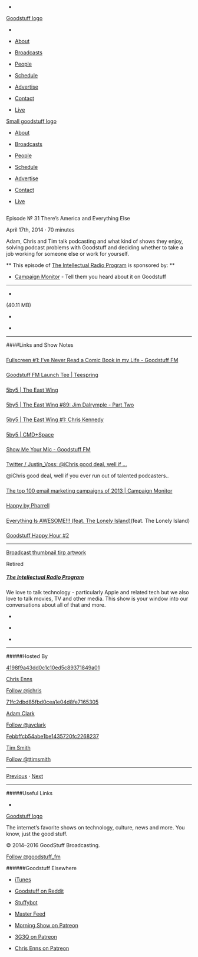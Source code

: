

-
[Goodstuff logo](http://www.goodstuff.fm/)[](/assets/goodstuff_logo-17c1fe6f378352de5d7345f76152130b.svg)

-


-  [About](/about)

-  [Broadcasts](/broadcasts)

-  [People](/people)

-  [Schedule](/schedule)

-  [Advertise](/advertise)

-  [Contact](/contact)

-  [Live](/live)


[Small goodstuff logo](http://www.goodstuff.fm/)[](/assets/small_goodstuff_logo-bf032e72b9ec41494f4d90905f1ad619.svg)


-  [About](/about)

-  [Broadcasts](/broadcasts)

-  [People](/people)

-  [Schedule](/schedule)

-  [Advertise](/advertise)

-  [Contact](/contact)

-  [Live](/live)


##
Episode № 31
There’s America and Everything Else


April 17th, 2014
·
70
minutes


Adam, Chris and Tim talk podcasting and what kind of shows they enjoy, solving podcast problems with Goodstuff and deciding whether to take a job working for someone else or work for yourself.


**
This episode of
[The Intellectual Radio Program](/tirp)
is sponsored by:
**


-  [Campaign Monitor](http://www.campaignmonitor.com/) - Tell them you heard about it on Goodstuff


------------------------------


-
[](https://goodstuffs3.s3.amazonaws.com/uploads/tirp-31.mp3)(40.11 MB)

-
[](http://twitter.com/intent/tweet?text=The%20Intellectual%20Radio%20Program%20%E2%84%96%2031%20on%20@goodstuff_fm%20-%20http://goodstuff.fm/tirp/31)

-
[](http://www.facebook.com/sharer/sharer.php?u=http://goodstuff.fm/tirp/31)


------------------------------


####Links and Show Notes

#####
[Fullscreen #1: I’ve Never Read a Comic Book in my Life - Goodstuff FM](http://goodstuff.fm/fullscreen/1)


#####
[Goodstuff FM Launch Tee | Teespring](http://teespring.com/goodstuff_fm)


#####
[5by5 | The East Wing](http://5by5.tv/eastwing)


#####
[5by5 | The East Wing #89: Jim Dalrymple - Part Two](http://5by5.tv/eastwing/89)


#####
[5by5 | The East Wing #1: Chris Kennedy](http://5by5.tv/eastwing/1)


#####
[5by5 | CMD+Space](http://5by5.tv/cmdspace/)


#####
[Show Me Your Mic - Goodstuff FM](http://goodstuff.fm/smym)


#####
[Twitter / Justin_Voss: @iChris good deal, well if ...](https://twitter.com/Justin_Voss/status/456804632874872832)


@iChris good deal, well if you ever run out of talented podcasters..


#####
[The top 100 email marketing campaigns of 2013 | Campaign Monitor](http://www.campaignmonitor.com/guides/best-email-marketing-campaigns/)


#####
[Happy by Pharrell](https://itunes.apple.com/ca/album/happy-from-despicable-me-2/id823593445?i=823593456&uo=4&at=10l4Ki)


#####
[Everything Is AWESOME!!! (feat. The Lonely Island)](https://itunes.apple.com/ca/album/everything-is-awesome!!!-feat./id799928015?i=799928039&uo=4&at=10l4Ki)(feat. The Lonely Island)


#####
[Goodstuff Happy Hour #2](https://plus.google.com/u/0/b/107432685427224836483/events/c7rg9sb67u4k2funer1524ia0kk)


------------------------------


[Broadcast thumbnail tirp artwork](/tirp)[](https://goodstuffs3.s3.amazonaws.com/uploads/broadcast/image/15/broadcast_thumbnail_tirp_artwork.png)

Retired


##### [The Intellectual Radio Program](/tirp)


We love to talk technology - particularly Apple and related tech but we also love to talk movies, TV and other media. This show is your window into our conversations about all of that and more.

-
[](https://itunes.apple.com/us/podcast/intellectual-radio-program/id682246844)

-
[](/tirp/feed)

-
[](mailto:chris@goodstuff.fm?cc=sponsorship%40goodstuff.fm&subject=%5BGoodStuff%20FM%5D%20Sponsorship%20Inquiry%20for%20The%20Intellectual%20Radio%20Program)


------------------------------


#####Hosted By


[4198f9a43dd0c1c10ed5c89371849a01](/people/chris-enns)[](http://gravatar.com/avatar/4198f9a43dd0c1c10ed5c89371849a01.png?s=300&r=pg)

[Chris Enns](/people/chris-enns)


[Follow @ichris](https://twitter.com/ichris)


[71fc2dbd85fbd0cea1e04d8fe7165305](/people/avclark)[](http://gravatar.com/avatar/71fc2dbd85fbd0cea1e04d8fe7165305.png?s=300&r=pg)

[Adam Clark](/people/avclark)


[Follow @avclark](https://twitter.com/avclark)


[Febbffcb54abe1be1435720fc2268237](/people/ttimsmith)[](http://gravatar.com/avatar/febbffcb54abe1be1435720fc2268237.png?s=300&r=pg)

[Tim Smith](/people/ttimsmith)


[Follow @ttimsmith](https://twitter.com/ttimsmith)


------------------------------


[Previous](/tirp/30)
·
[Next](/tirp/32)


------------------------------


#####Useful Links

-
[](mailto:chris@goodstuff.fm?subject=%5BGoodstuff%20FM%5D%20Feedback%20for%20The%20Intellectual%20Radio%20Program)


[Goodstuff logo](http://www.goodstuff.fm/)[](/assets/goodstuff_logo-17c1fe6f378352de5d7345f76152130b.svg)


The internet’s favorite shows on technology, culture, news and more. You know, just the good stuff.


© 2014–2016 GoodStuff Broadcasting.

[Follow @goodstuff_fm](https://twitter.com/goodstufffm)


######Goodstuff Elsewhere

-  [iTunes](https://itunes.apple.com/us/artist/goodstuff-fm/id843385597?mt=2)

-  [Goodstuff on Reddit](https://www.reddit.com/r/Goodstuff_fm/)

-  [Stuffybot](http://stuffybot.goodstuff.fm)

-  [Master Feed](/master/feed)

-  [Morning Show on Patreon](https://www.patreon.com/morningshow)

-  [3G3Q on Patreon](https://www.patreon.com/3g3q)

-  [Chris Enns on Patreon](https://www.patreon.com/ichris)
